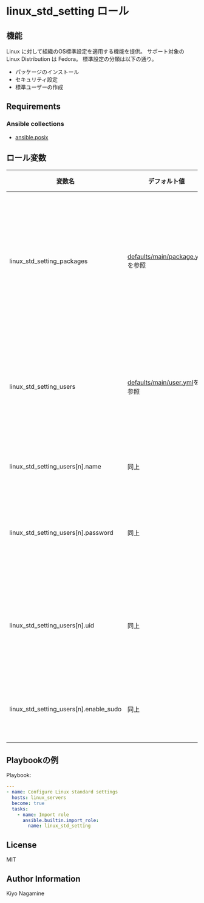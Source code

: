 # linux_std_setting ロール

## 機能

Linux に対して組織のOS標準設定を適用する機能を提供。 サポート対象の Linux Distribution は Fedora。
標準設定の分類は以下の通り。

* パッケージのインストール
* セキュリティ設定
* 標準ユーザーの作成

## Requirements

### Ansible collections

- [ansible.posix](https://docs.ansible.com/ansible/latest/collections/ansible/posix/index.html)

## ロール変数

| 変数名                                 | デフォルト値                                             | 説明                                                           |
| -------------------------------------- | -------------------------------------------------------- | -------------------------------------------------------------- |
| linux_std_setting_packages                                                                       | [defaults/main/package.yml](./defaults/main/package.yml)を参照 |インストール対象のパッケージ群
| linux_std_setting_users                | [defaults/main/user.yml](./defaults/main/user.yml)を参照 | 作成対象のユーザーリスト                                       |
| linux_std_setting_users[n].name        | 同上 | ユーザー名                                                     |
| linux_std_setting_users[n].password    | 同上                                                        | ユーザーパスワード                                             |
| linux_std_setting_users[n].uid         | 同上                                                        | ユーザーに割り当てるUID                                        |
| linux_std_setting_users[n].enable_sudo | 同上                                                        | 特権付与フラグ                                                 |

## Playbookの例

Playbook:

```yaml
---
- name: Configure Linux standard settings
  hosts: linux_servers
  become: true
  tasks:
    - name: Import role
      ansible.builtin.import_role:
        name: linux_std_setting
```

## License

MIT

## Author Information

Kiyo Nagamine
